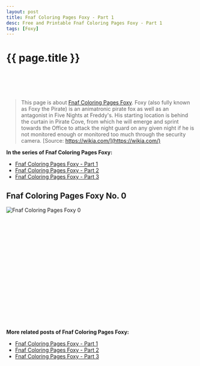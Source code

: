 ```yaml
---
layout: post
title: Fnaf Coloring Pages Foxy - Part 1
desc: Free and Printable Fnaf Coloring Pages Foxy - Part 1
tags: [Foxy]
---
```

{{ page.title }}
================
<script async src="//pagead2.googlesyndication.com/pagead/js/adsbygoogle.js"></script><!-- UnderTitleAds --> <ins class="adsbygoogle" style="display:inline-block;width:468px;height:60px" data-ad-client="ca-pub-6753140515841889" data-ad-slot="4010138290"></ins><script> (adsbygoogle = window.adsbygoogle || []).push({}); </script>

> This page is about [Fnaf Coloring Pages Foxy](https://fnafcoloringpages.github.io/). Foxy (also fully known as Foxy the Pirate) is an animatronic pirate fox as well as an antagonist in Five Nights at Freddy's. His starting location is behind the curtain in Pirate Cove, from which he will emerge and sprint towards the Office to attack the night guard on any given night if he is not monitored enough or monitored too much through the security camera. [Source: https://wikia.com/](https://wikia.com/)

**In the series of Fnaf Coloring Pages Foxy:**

* [Fnaf Coloring Pages Foxy - Part 1](https://fnafcoloringpages.github.io/2017/12/14/Fnaf-Coloring-Pages-Foxy-part-1.html)
* [Fnaf Coloring Pages Foxy - Part 2](https://fnafcoloringpages.github.io/2017/12/14/Fnaf-Coloring-Pages-Foxy-part-2.html)
* [Fnaf Coloring Pages Foxy - Part 3](https://fnafcoloringpages.github.io/2017/12/14/Fnaf-Coloring-Pages-Foxy-part-3.html)

## Fnaf Coloring Pages Foxy No. 0
![Fnaf Coloring Pages Foxy 0](https://fnafcoloringpages.github.io/img/Fnaf-Coloring-Pages-Foxy%20(0).jpg "Fnaf Coloring Pages Foxy 0")

<script async src="//pagead2.googlesyndication.com/pagead/js/adsbygoogle.js"></script><!-- Texxtonly --><ins class="adsbygoogle" style="display:inline-block;width:336px;height:280px" data-ad-client="ca-pub-6753140515841889" data-ad-slot="3207852233"></ins><script>(adsbygoogle = window.adsbygoogle || []).push({}); </script>

**More related posts of Fnaf Coloring Pages Foxy:**

* [Fnaf Coloring Pages Foxy - Part 1](https://freecoloringpages.github.io/2017/12/14/Fnaf-Coloring-Pages-Foxy-part-1.html)
* [Fnaf Coloring Pages Foxy - Part 2](https://freecoloringpages.github.io/2017/12/14/Fnaf-Coloring-Pages-Foxy-part-2.html)
* [Fnaf Coloring Pages Foxy - Part 3](https://freecoloringpages.github.io/2017/12/14/Fnaf-Coloring-Pages-Foxy-part-3.html)

